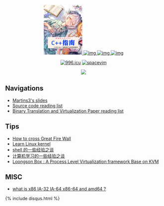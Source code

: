 <p align="center">
  <a href="https://github.com/Martins3">
    <img alt="img" src="./img/ma.png" height="160" />
    <img alt="img" src="https://raw.githubusercontent.com/shuveb/io_uring-by-example/master/public/tux.png" height="160" />
    <img alt="img" src="https://styles.redditmedia.com/t5_2ykcc/styles/image_widget_pifwg495jvr41.png" height="160" />
    <img alt="img" src="https://pbs.twimg.com/media/EssDxqSXYAEDdvP?format=jpg&name=small" height="160" />
  </a>
  <p align="center">
    <a href="https://996.icu"><img src="https://img.shields.io/badge/link-996.icu-red.svg" alt="996.icu" /></a>
    <a href="https://spacevim.org/"><img src="https://spacevim.org/img/build-with-SpaceVim.svg" alt="spacevim" /></a>
  </p>
  <p align="center">
      <img src="https://github-readme-stats.vercel.app/api?username=Martins3" />
  </p>
</p>

## Navigations
- [Martins3's slides](https://martins3.github.io/ppt)
- [Source code reading list](./source-code-reading-list.md)
- [Binary Translation and Virtualization Paper reading list](./paper-reading-list.md)

## Tips
- [How to cross Great Fire Wall](./gfw.md)
- [Learn Linux kernel](./learn-linux-kernel.md)
- [shell 的一些经验之谈](./shell.md)
- [计算机学习的一些经验之谈](./learn-cs.md)
- [Loongson Box : A Process Level Virtualization framework Base on KVM](./dune.md)


## MISC
- [what is x86 IA-32 IA-64 x86-64 and amd64 ?](./x86-names.md)

{% include disqus.html %}
